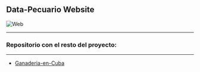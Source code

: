 Data-Pecuario Website
---
![Web](https://github.com/LFrench03/Ganaderia-en-Cuba/blob/main/brand/PNG/Identificador_principal.png)

---
### Repositorio con el resto del proyecto:
---
* [Ganaderia-en-Cuba](https://github.com/LFrench03/Ganaderia-en-Cuba.git)

